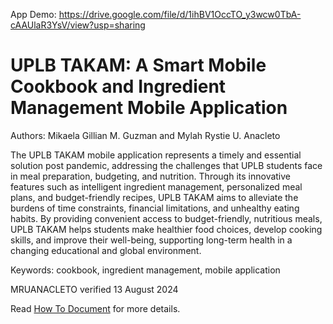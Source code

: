 App Demo: https://drive.google.com/file/d/1ihBV1OccTO_y3wcw0TbA-cAAUlaR3YsV/view?usp=sharing

# UPLB TAKAM: A Smart Mobile Cookbook and Ingredient Management Mobile Application
Authors: Mikaela Gillian M. Guzman and Mylah Rystie U. Anacleto

The UPLB TAKAM mobile application represents a timely and essential solution post pandemic, addressing the challenges that UPLB students face in meal preparation, budgeting, and nutrition. Through its innovative features such as intelligent ingredient management, personalized meal plans, and budget-friendly recipes, UPLB TAKAM aims to alleviate the burdens of time constraints, financial limitations, and unhealthy eating habits. By providing convenient access to budget-friendly, nutritious meals, UPLB TAKAM helps students make healthier food choices, develop cooking skills, and improve their well-being, supporting long-term health in a changing educational and global environment.

Keywords: cookbook, ingredient management, mobile application

MRUANACLETO verified 13 August 2024

Read [How To Document](HOWTO.md) for more details.
